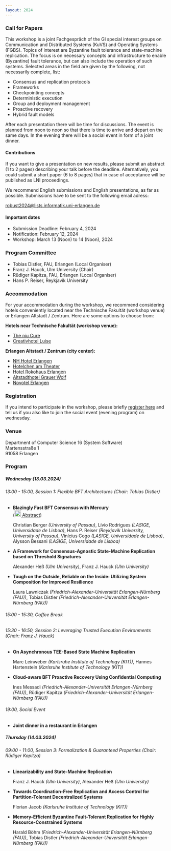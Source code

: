 ```yaml
---
layout: 2024
---
```


### Call for Papers

This workshop is a joint Fachgespräch of the GI special interest groups on Communication and Distributed Systems (KuVS) and Operating Systems (FGBS). Topics of interest are Byzantine fault tolerance and state-machine replication. The focus is on necessary concepts and infrastructure to enable (Byzantine) fault tolerance, but can also include the operation of such systems. Selected areas in the field are given by the following, not necessarily complete, list:


* Consensus and replication protocols
* Frameworks
* Checkpointing concepts
* Deterministic execution
* Group and deployment management
* Proactive recovery
* Hybrid fault models

<!-- * System support for blockchain
* System support for resource-limited devices and blockchain
* Resilient agreement protocols
* Trusted execution for improved resilience of decentralized infrastructures
* Blockchain consistency
* Cryptocurrency attacks and incentives
* Smart contract performance and security
* Blockchain soft and hard forks
* Anonymity and confidentiality in distributed ledgers
* Governance of distributed ledgers
* Scalability of distributed ledgers
* Use cases
* Novel application scenarios -->

After each presentation there will be time for discussions. The event is planned from noon to noon so that there is time to arrive and depart on the same days. In the evening there will be a social event in form of a joint dinner.

#### Contributions

If you want to give a presentation on new results, please submit an abstract (1 to 2 pages) describing your talk before the deadline. 
Alternatively, you could submit a short paper (6 to 8 pages) that in case of acceptance will be published as LNI proceedings. 

We recommend English submissions and English presentations, as far as possible. Submissions have to be sent to the following email adress:

[robust2024@lists.informatik.uni-erlangen.de](mailto:robust2024@lists.informatik.uni-erlangen.de) 

#### Important dates

* Submission Deadline: February 4, 2024
* Notification: February 12, 2024
* Workshop: March 13 (Noon) to 14 (Noon), 2024

### Program Committee


* Tobias Distler, FAU, Erlangen (Local Organiser)
* Franz J. Hauck, Ulm University (Chair)
* Rüdiger Kapitza, FAU, Erlangen (Local Organiser)
* Hans P. Reiser, Reykjavík University


### Accommodation

For your accommodation during the workshop, we recommend considering hotels conveniently located near the Technische Fakultät (workshop venue) or Erlangen Altstadt / Zentrum. Here are some options to choose from:

**Hotels near Technische Fakultät (workshop venue):**

* [The niu Cure](https://the.niu.de/hotels/deutschland/erlangen/the-niu-cure)
* [Creativhotel Luise](https://www.hotel-luise.de/)


**Erlangen Altstadt / Zentrum (city center):**

* [NH Hotel Erlangen](https://www.nh-hotels.com/en/hotel/nh-erlangen)
* [Hotelchen am Theater](https://hotelchen-am-theater.de)
* [Hotel Rokohaus Erlangen](https://hotel-rokokohaus-erlangen.hotel-mix.de/)
* [Altstadthotel Grauer Wolf](https://grauer-wolf.de/)
* [Novotel Erlangen](https://all.accor.com/hotel/5376/index.de.shtml?utm_campaign=seo+maps&utm_medium=seo+maps&utm_source=google+Maps)



### Registration

If you intend to participate in the workshop, please briefly [register here](https://www.betriebssysteme.org/aktivitaeten/treffen/robust2024/) and tell us if you also like to join the social event (evening program) on wednesday.


### Venue

Department of Computer Science 16 (System Software) \
Martensstraße 1 \
91058 Erlangen 


### Program

##### Wednesday (13.03.2024)

###### 13:00 - 15:00, Session 1: Flexible BFT Architectures (Chair: Tobias Distler)

  - **Blazingly Fast BFT Consensus with Mercury**  
 ([<img src="https://raw.githubusercontent.com/FortAwesome/Font-Awesome/6.x/svgs/solid/file.svg" width="20" height="20"> Abstract](/assets/abstracts/Mercury.pdf))
  
    Christian Berger *(University of Passau)*, Lívio Rodrigues *(LASIGE, Universidade de Lisboa)*, Hans P. Reiser *(Reykjavik University, University of Passau)*, Vinícius Cogo *(LASIGE, Universidade de Lisboa)*, Alysson Bessani *(LASIGE, Universidade de Lisboa)*
    
  - **A Framework for Consensus-Agnostic State-Machine Replication based on Threshold Signatures**
  
    Alexander Heß *(Ulm University)*, Franz J. Hauck *(Ulm University)*
    
  - **Tough on the Outside, Reliable on the Inside: Utilizing System Composition for Improved Resilience**
  
    Laura Lawniczak *(Friedrich-Alexander-Universität Erlangen-Nürnberg (FAU))*, Tobias Distler *(Friedrich-Alexander-Universität Erlangen-Nürnberg (FAU))*

###### 15:00 - 15:30, Coffee Break

###### 15:30 - 16:50, Session 2: Leveraging Trusted Execution Environments (Chair: Franz J. Hauck)

  - **On Asynchronous TEE-Based State Machine Replication**
  
    Marc Leinweber *(Karlsruhe Institute of Technology (KIT))*, Hannes Hartenstein *(Karlsruhe Institute of Technology (KIT))*
    
  - **Cloud-aware BFT Proactive Recovery Using Confidential Computing**
  
    Ines Messadi *(Friedrich-Alexander-Universität Erlangen-Nürnberg (FAU))*, Rüdiger Kapitza *(Friedrich-Alexander-Universität Erlangen-Nürnberg (FAU))*
    
    
    
###### 19:00, Social Event

  - **Joint dinner in a restaurant in Erlangen**
    

##### Thursday (14.03.2024)

###### 09:00 - 11:00, Session 3: Formalization & Guaranteed Properties (Chair: Rüdiger Kapitza)

  - **Linearizability and State-Machine Replication**
  
    Franz J. Hauck *(Ulm University)*, Alexander Heß *(Ulm University)*
    
  - **Towards Coordination-Free Replication and Access Control for Partition-Tolerant Decentralized Systems**
  
    Florian Jacob *(Karlsruhe Institute of Technology (KIT))*
    
  - **Memory-Efficient Byzantine Fault-Tolerant Replication for Highly Resource-Constrained Systems**
  
    Harald Böhm *(Friedrich-Alexander-Universität Erlangen-Nürnberg (FAU))*, Tobias Distler *(Friedrich-Alexander-Universität Erlangen-Nürnberg (FAU))*


